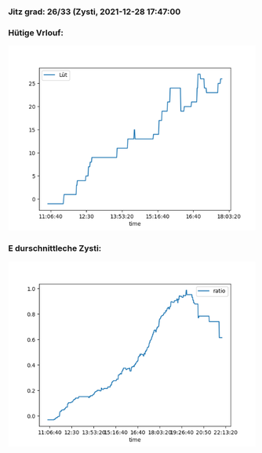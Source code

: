 ### Jitz grad: 26/33 (Zysti, 2021-12-28 17:47:00

### Hütige Vrlouf:
![Graph](Today.png)

### E durschnittleche Zysti:
![Graph](Zysti.png)